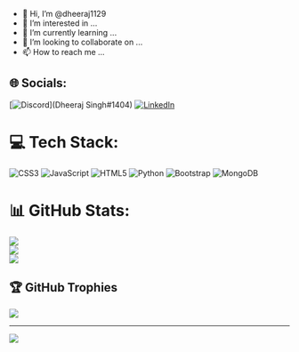 - 👋 Hi, I’m @dheeraj1129
- 👀 I’m interested in ...
- 🌱 I’m currently learning ...
- 💞️ I’m looking to collaborate on ...
- 📫 How to reach me ...


## 🌐 Socials:
[![Discord](https://img.shields.io/badge/Discord-%237289DA.svg?logo=discord&logoColor=white)](Dheeraj Singh#1404) [![LinkedIn](https://img.shields.io/badge/LinkedIn-%230077B5.svg?logo=linkedin&logoColor=white)](https://linkedin.com/in/linkedin.com/in/dheeraj-singh480b731b3) 

# 💻 Tech Stack:
![CSS3](https://img.shields.io/badge/css3-%231572B6.svg?style=for-the-badge&logo=css3&logoColor=white) ![JavaScript](https://img.shields.io/badge/javascript-%23323330.svg?style=for-the-badge&logo=javascript&logoColor=%23F7DF1E) ![HTML5](https://img.shields.io/badge/html5-%23E34F26.svg?style=for-the-badge&logo=html5&logoColor=white) ![Python](https://img.shields.io/badge/python-3670A0?style=for-the-badge&logo=python&logoColor=ffdd54) ![Bootstrap](https://img.shields.io/badge/bootstrap-%23563D7C.svg?style=for-the-badge&logo=bootstrap&logoColor=white) ![MongoDB](https://img.shields.io/badge/MongoDB-%234ea94b.svg?style=for-the-badge&logo=mongodb&logoColor=white)
# 📊 GitHub Stats:
![](https://github-readme-stats.vercel.app/api?username=dheeraj1129&theme=dark&hide_border=true&include_all_commits=false&count_private=false)<br/>
![](https://github-readme-streak-stats.herokuapp.com/?user=dheeraj1129&theme=dark&hide_border=true)<br/>
![](https://github-readme-stats.vercel.app/api/top-langs/?username=dheeraj1129&theme=dark&hide_border=true&include_all_commits=false&count_private=false&layout=compact)

## 🏆 GitHub Trophies
![](https://github-profile-trophy.vercel.app/?username=dheeraj1129&theme=radical&no-frame=true&no-bg=true&margin-w=4)

---
[![](https://visitcount.itsvg.in/api?id=dheeraj1129&icon=6&color=0)](https://visitcount.itsvg.in)

<!-- Proudly created with GPRM ( https://gprm.itsvg.in ) -->
